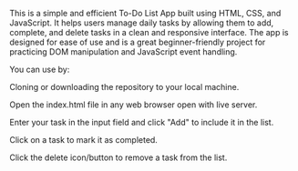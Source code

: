 This is a simple and efficient To-Do List App built using HTML, CSS, and JavaScript. It helps users manage daily tasks by allowing them to add, complete, and delete tasks in a clean and responsive interface. The app is designed for ease of use and is a great beginner-friendly project for practicing DOM manipulation and JavaScript event handling.

You can use by:

Cloning or downloading the repository to your local machine.

Open the index.html file in any web browser open with live server.

Enter your task in the input field and click "Add" to include it in the list.

Click on a task to mark it as completed.

Click the delete icon/button to remove a task from the list.
